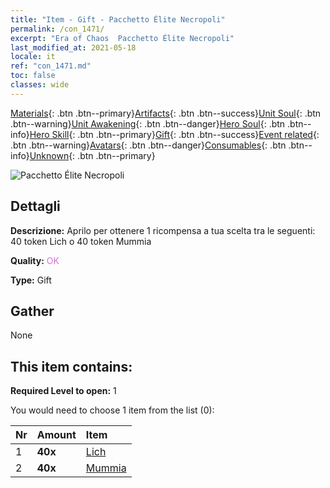 ```yaml
---
title: "Item - Gift - Pacchetto Élite Necropoli"
permalink: /con_1471/
excerpt: "Era of Chaos  Pacchetto Élite Necropoli"
last_modified_at: 2021-05-18
locale: it
ref: "con_1471.md"
toc: false
classes: wide
---
```

 [Materials](/ItemsIT/){: .btn .btn--primary}[Artifacts](/ItemsIT/Artifacts/){: .btn .btn--success}[Unit Soul](/ItemsIT/UnitSoul/){: .btn .btn--warning}[Unit Awakening](/ItemsIT/UnitAwakening/){: .btn .btn--danger}[Hero Soul](/ItemsIT/HeroSoul/){: .btn .btn--info}[Hero Skill](/ItemsIT/HeroSkill/){: .btn .btn--primary}[Gift](/ItemsIT/Gift/){: .btn .btn--success}[Event related](/ItemsIT/Events/){: .btn .btn--warning}[Avatars](/ItemsIT/Avatars/){: .btn .btn--danger}[Consumables](/ItemsIT/Consumables/){: .btn .btn--info}[Unknown](/ItemsIT/Unknown/){: .btn .btn--primary}

 ![Pacchetto Élite Necropoli](/images/t/i_907066.png)

## Dettagli
 **Descrizione:** Aprilo per ottenere 1 ricompensa a tua scelta tra le seguenti: 40 token Lich o 40 token Mummia

 **Quality:** <span style="color: #DA70D6">OK</span>

 **Type:** Gift

## Gather

  None

## This item contains:

 **Required Level to open:** 1

 You would need to choose 1 item from the list (0):

  | Nr | Amount |     Item    |
  |:---|:-------|:------------|
  | 1 |  **40x** | [Lich](/ItemsIT/unt_212/) |  | 
  | 2 |  **40x** | [Mummia](/ItemsIT/unt_215/) |  | 
